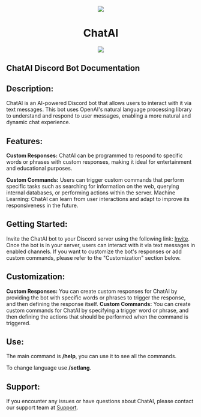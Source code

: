 <p  align="center">
<img  src="https://cdn.discordapp.com/attachments/1094995502472368198/1099073824223404082/images_1.png">
</p>
<h1  align="center">ChatAI</h1>
<p  align="center">
<a  href="https://chataibot.fly.dev"><img  src="https://img.shields.io/static/v1?label=Site&message=ChatAI&color=050505"></a>
</p>


## ChatAI Discord Bot Documentation
## Description:
ChatAI is an AI-powered Discord bot that allows users to interact with it via text messages. This bot uses OpenAI's natural language processing library to understand and respond to user messages, enabling a more natural and dynamic chat experience.

## Features:
**Custom Responses:** ChatAI can be programmed to respond to specific words or phrases with custom responses, making it ideal for entertainment and educational purposes.


**Custom Commands:** Users can trigger custom commands that perform specific tasks such as searching for information on the web, querying internal databases, or performing actions within the server.
Machine Learning: ChatAI can learn from user interactions and adapt to improve its responsiveness in the future.
## Getting Started:
Invite the ChatAI bot to your Discord server using the following link: [Invite](https://discord.com/api/oauth2/authorize?client_id=1094984987364839465&permissions=52288&scope=bot%20applications.commands).
Once the bot is in your server, users can interact with it via text messages in enabled channels.
If you want to customize the bot's responses or add custom commands, please refer to the "Customization" section below.
## Customization:
**Custom Responses:** You can create custom responses for ChatAI by providing the bot with specific words or phrases to trigger the response, and then defining the response itself.
**Custom Commands:** You can create custom commands for ChatAI by specifying a trigger word or phrase, and then defining the actions that should be performed when the command is triggered.
## Use:
The main command is **/help**, you can use it to see all the commands.


To change language use **/setlang**.

## Support:
If you encounter any issues or have questions about ChatAI, please contact our support team at [Support](https://discord.gg/dfZaHBwptB).

